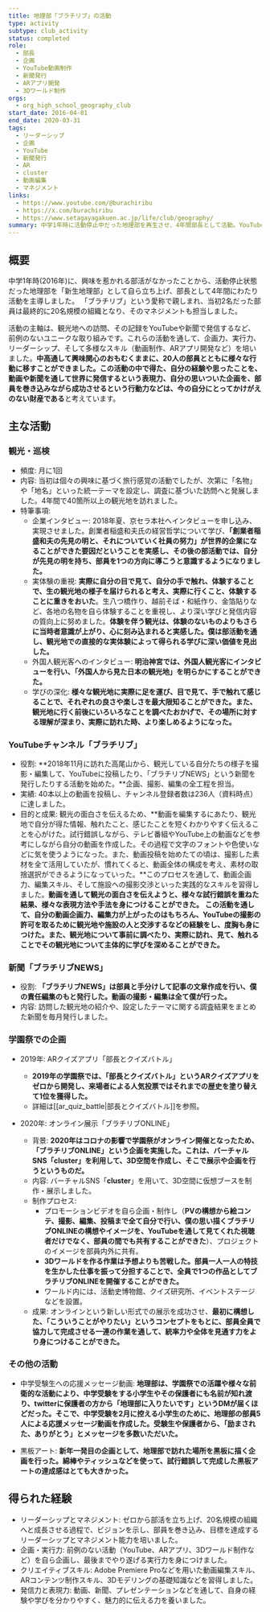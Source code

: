 ```yaml
---
title: 地理部「ブラチリブ」の活動
type: activity
subtype: club_activity
status: completed
role:
  - 部長
  - 企画
  - YouTube動画制作
  - 新聞発行
  - ARアプリ開発
  - 3Dワールド制作
orgs:
  - org_high_school_geography_club
start_date: 2016-04-01
end_date: 2020-03-31
tags:
  - リーダーシップ
  - 企画
  - YouTube
  - 新聞発行
  - AR
  - cluster
  - 動画編集
  - マネジメント
links:
  - https://www.youtube.com/@burachiribu
  - https://x.com/burachiribu
  - https://www.setagayagakuen.ac.jp/life/club/geography/
summary: 中学1年時に活動停止中だった地理部を再生させ、4年間部長として活動。YouTubeへの動画投稿、新聞発行、ARアプリ開発、オンライン学園祭でのバーチャルブース出展など、前例のない活動を展開し、部員数を2名から20名にまで増やした。
---
```


<!-- 画像挿入: Page1 左上 地理部の集合写真 -->
<!-- 画像挿入: Page2 左上 地理部の集合写真 -->

## 概要

中学1年時(2016年)に、興味を惹かれる部活がなかったことから、活動停止状態だった地理部を「新生地理部」として自ら立ち上げ、部長として4年間にわたり活動を主導しました。
「ブラチリブ」という愛称で親しまれ、当初2名だった部員は最終的に20名規模の組織となり、そのマネジメントも担当しました。

活動の主軸は、観光地への訪問、その記録をYouTubeや新聞で発信するなど、前例のないユニークな取り組みです。これらの活動を通して、企画力、実行力、リーダーシップ、そして多様なスキル（動画制作、ARアプリ開発など）を培いました。**中高通して興味関心のおもむくままに、20人の部員とともに様々な行動に移すことができました。この活動の中で得た、自分の経験や思ったことを、動画や新聞を通して世界に発信するという表現力、自分の思いついた企画を、部員を巻き込みながら成功させるという行動力などは、今の自分にとってかけがえのない財産である**と考えています。

## 主な活動

### 観光・巡検

- 頻度: 月に1回
- 内容: 当初は個々の興味に基づく旅行感覚の活動でしたが、次第に「名物」や「地名」といった統一テーマを設定し、調査に基づいた訪問へと発展しました。4年間で40箇所以上の観光地を訪れました。
- 特筆事項:
    - 企業インタビュー: 2018年夏、京セラ本社へインタビューを申し込み、実現させました。創業者稲盛和夫氏の経営哲学について学び、**「創業者稲盛和夫の先見の明と、それについていく社員の努力」が世界的企業になることができた要因だということを実感し、その後の部活動では、自分が先見の明を持ち、部員を1つの方向に導こうと意識するようになりました。**
    <!-- 画像挿入: Page3 上段、中段、下段の観光地写真と京セラインタビュー写真 -->
    - 実体験の重視: **実際に自分の目で見て、自分の手で触れ、体験することで、生の観光地の様子を届けられると考え、実際に行くこと、体験することに重きをおいた**。生八つ橋作り、越前そば・和紙作り、金箔貼りなど、各地の名物を自ら体験することを重視し、より深い学びと発信内容の質向上に努めました。**体験を伴う観光は、体験のないものよりもさらに当時者意識が上がり、心に刻み込まれると実感した。僕は部活動を通し、観光地での直接的な実体験によって得られる学びに深い価値を見出した。**
    <!-- 画像挿入: Page4 各種体験活動の写真（生八つ橋、越前そば、和紙、金箔、将棋駒、ベカ舟） -->
    - 外国人観光客へのインタビュー: **明治神宮では、外国人観光客にインタビューを行い、「外国人から見た日本の観光地」を明らかにすることができた。**
    <!-- 画像挿入: Page5 上段、中段、下段の観光地写真と外国人観光客インタビュー写真、JAMSTEC訪問写真 -->
    - 学びの深化: **様々な観光地に実際に足を運び、目で見て、手で触れて感じることで、それぞれの良さや楽しさを最大限知ることができた。また、観光地に行く前後にいろいろなことを調べたおかげで、その場所に対する理解が深まり、実際に訪れた時、より楽しめるようになった。**

### YouTubeチャンネル「ブラチリブ」

<!-- 画像挿入: Page1 左下 YouTubeチャンネルのスクリーンショット -->
<!-- 画像挿入: Page2 右上 YouTubeチャンネルのスクリーンショット -->
<!-- 画像挿入: Page6 上部、右側、下部のYouTube関連画像 -->

- 役割: **2018年11月に訪れた高尾山から、観光している自分たちの様子を撮影・編集して、YouTubeに投稿したり、「ブラチリブNEWS」という新聞を発行したりする活動を始めた。**企画、撮影、編集の全工程を担当。
- 実績: 40本以上の動画を投稿し、チャンネル登録者数は236人（資料時点）に達しました。
- 目的と成果: 観光の面白さを伝えるため、**動画を編集するにあたり、観光地で自分が得た情報、触れたこと、感じたことを短くわかりやすく伝えることを心がけた。試行錯誤しながら、テレビ番組やYouTube上の動画などを参考にしながら自分の動画を作成した。その過程で文字のフォントや色使いなどに気を使うようになった。また、動画投稿を始めたての頃は、撮影した素材を全て活用していたが、慣れてくると、動画全体の構成を考え、素材の取捨選択ができるようになっていった。**このプロセスを通して、動画企画力、編集スキル、そして施設への撮影交渉といった実践的なスキルを習得しました。**動画を通して観光の面白さを伝えようと、様々な試行錯誤を重ねた結果、様々な表現方法や手法を身につけることができた。**
**この活動を通して、自分の動画企画力、編集力が上がったのはもちろん、YouTubeの撮影の許可を取るために観光地や施設の人と交渉するなどの経験をし、度胸も身につけた。また、観光地について事前に調べたり、実際に訪れ、見て、触れることでその観光地について主体的に学びを深めることができた。**
<!-- 画像挿入: Page7 動画のスクリーンショット、Premiere Proのタイムライン、テロップデザイン一覧 -->

### 新聞「ブラチリブNEWS」

<!-- 画像挿入: Page1 左下 新聞「ブラチリブNEWS」の紙面 -->
<!-- 画像挿入: Page2 中央右 新聞「ブラチリブNEWS」の紙面（2種類） -->
- 役割: **「ブラチリブNEWS」は部員と手分けして記事の文章作成を行い、僕の責任編集のもと発行した。動画の撮影・編集は全て僕が行った。**
- 内容: 訪問した観光地の紹介や、設定したテーマに関する調査結果をまとめた新聞を毎月発行しました。

### 学園祭での企画

<!-- 画像挿入: Page2 中央左 2019年学園祭ポスター -->
<!-- 画像挿入: Page2 左下 「部長とクイズバトル」プレイの様子 -->
<!-- 画像挿入: Page2 中央下 学園祭展示の様子 -->
- 2019年: ARクイズアプリ「部長とクイズバトル」
    - **2019年の学園祭では、「部長とクイズバトル」というARクイズアプリをゼロから開発し、来場者による人気投票ではそれまでの歴史を塗り替えて1位を獲得した。**
    - 詳細は[[ar_quiz_battle|部長とクイズバトル]]を参照。

- 2020年: オンライン展示「ブラチリブONLINE」
    <!-- 画像挿入: Page2 右下 2020年学園祭「ブラチリブONLINE」のロゴ -->
    <!-- 画像挿入: Page8 上段、左中、右中、左下、右下の「ブラチリブONLINE」関連画像 -->
    - 背景: **2020年はコロナの影響で学園祭がオンライン開催となったため、「ブラチリブONLINE」という企画を実施した。これは、バーチャルSNS「cluster」を利用して、3D空間を作成し、そこで展示や企画を行うというものだ。**
    - 内容: バーチャルSNS「**cluster**」を用いて、3D空間に仮想ブースを制作・展示しました。
    - 制作プロセス:
        - プロモーションビデオを自ら企画・制作し（**PVの構想から絵コンテ、撮影、編集、投稿まで全て自分で行い、僕の思い描くブラチリブONLINEの構想やイメージを、YouTubeを通して見てくれた視聴者だけでなく、部員の間でも共有することができた**）、プロジェクトのイメージを部員内外に共有。
        - **3Dワールドを作る作業は予想よりも苦戦した。部員一人一人の特技を生かした仕事を振って分担することで、全員で1つの作品としてブラチリブONLINEを開催することができた。**
        - ワールド内には、活動史博物館、クイズ研究所、イベントステージなどを設置。
    - 成果: オンラインという新しい形式での展示を成功させ、**最初に構想した、「こういうことがやりたい」というコンセプトをもとに、部員全員で協力して完成させる一連の作業を通して、統率力や全体を見通す力をより身につけることができた。**

### その他の活動

- 中学受験生への応援メッセージ動画: **地理部は、学園祭での活躍や様々な前衛的な活動により、中学受験をする小学生やその保護者にも名前が知れ渡り、twitterに保護者の方から「地理部に入りたいです」というDMが届くほどだった。そこで、中学受験を2月に控える小学生のために、地理部の部員5人による応援メッセージ動画を作成した。受験生や保護者から、「励まされた、ありがとう」とメッセージを多数いただいた。**
<!-- 画像挿入: Page9 左側 中学受験生応援メッセージ動画のシーン -->
- 黒板アート: **新年一発目の企画として、地理部で訪れた場所を黒板に描く企画を行った。綿棒やティッシュなどを使って、試行錯誤して完成した黒板アートの達成感はとても大きかった。**
<!-- 画像挿入: Page9 右側 黒板アート制作の様子と完成した黒板アート -->

## 得られた経験

- リーダーシップとマネジメント: ゼロから部活を立ち上げ、20名規模の組織へと成長させる過程で、ビジョンを示し、部員を巻き込み、目標を達成するリーダーシップとマネジメント能力を培いました。
- 企画・実行力: 前例のない活動（YouTube、ARアプリ、3Dワールド制作など）を自ら企画し、最後までやり遂げる実行力を身につけました。
- クリエイティブスキル: Adobe Premiere Proなどを用いた動画編集スキル、ARコンテンツ制作スキル、3Dモデリングの基礎知識などを習得しました。
- 発信力と表現力: 動画、新聞、プレゼンテーションなどを通して、自身の経験や学びを分かりやすく、魅力的に伝える力を養いました。